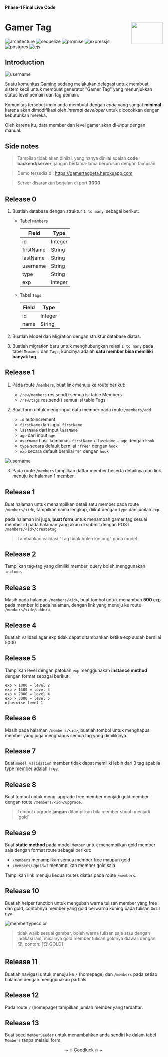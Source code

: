 #### Phase-1 Final Live Code
# Gamer Tag  <img align="right" width="100" height="70" src="https://hacktiv8.com/img/logo-hacktiv8_bordered.png__vzu2vhp2VRX%2Bewg7J0bPlaAf7ee5fc69819b5ef3849344c119f5e18">

![architecture](https://img.shields.io/badge/Architecture-MVC-blueviolet)
![sequelize](https://img.shields.io/badge/ORM-Sequelize-blue)
![promise](https://img.shields.io/badge/Async-Promise-yellow)
![expressjs](https://img.shields.io/badge/Server-Express.js-red)
![postgres](https://img.shields.io/badge/DB%20Server-Postgres-orange)
![ejs](https://img.shields.io/badge/View%20Engine-EJS-brightgreen)
## Introduction

![username](logo.png)

Suatu komunitas Gaming sedang melakukan delegasi untuk membuat sistem kecil untuk membuat generator "Gamer Tag" yang menunjukkan status level pemain dan tag pemain.

Komunitas tersebut ingin anda membuat dengan _code_ yang sangat **minimal** karena akan dimodifikasi oleh _internal developer_ untuk dicocokkan dengan kebutuhkan mereka.

Oleh karena itu, data member dan level gamer akan di-_input_ dengan manual.

## Side notes

> Tampilan tidak akan dinilai, yang hanya dinilai adalah **code backend/server**, jangan berlama-lama berurusan dengan tampilan

> Demo tersedia di: https://gamertagbeta.herokuapp.com

> Server disarankan berjalan di port **3000**

## Release 0
1. Buatlah database dengan struktur `1 to many `sebagai berikut:

   - Tabel `Members`
     
       | Field     | Type    |
       | --------- | ------- |
       | id        | Integer |
       | firstName | String  |
       | lastName  | String  |
       | username  | String  |
       | type      | String  |
       | exp       | Integer |

   - Tabel `Tags`
     
       | Field | Type    |
       | ----- | ------- |
       | id    | Integer |
       | name  | String  |

2. Buatlah Model dan Migration dengan struktur database diatas.

3. Buatlah migration baru untuk menghubungkan relasi `1 to many` pada tabel `Members` dan `Tags`, kuncinya adalah **satu member bisa memiliki banyak tag**.

## Release 1
1. Pada route `/members`, buat link menuju ke route berikut:
   - `/raw/members` res.send() semua isi table Members
   - `/raw/tags` res.send() semua isi table Tags

2. Buat form untuk meng-input data member pada route `/members/add`
   - `id` autoincrement
   - `firstName` dari input `firstName`
   - `lastName` dari input `lastName`
   - `age` dari input `age`
   - `username` hasil kombinasi `firstName` + `lastName` + `age` dengan `hook`
   - `type` secara default bernilai `"free"` dengan `hook`
   - `exp` secara default bernilai `"0"` dengan `hook`

![username](preview1.jpg)

3. Pada route `/members` tampilkan daftar member beserta detailnya dan link menuju ke halaman 1 member.
   
## Release 1

Buat halaman untuk menampilkan detail satu member pada route `/members/<id>`, tampilkan nama lengkap, diikut dengan `type` dan jumlah `exp`.

pada halaman ini juga, **buat form** untuk menambah gamer tag sesuai member id pada halaman yang akan di submit dengan POST `/members/<id>/createtag`

> Tambahkan validasi "Tag tidak boleh kosong" pada model

## Release 2
Tampilkan tag-tag yang dimiliki member, query boleh menggunakan `include`.

## Release 3

Masih pada halaman `/members/<id>`, buat tombol untuk menambah **500** exp pada member id pada halaman, dengan link yang menuju ke route `/members/<id>/addexp`


## Release 4

Buatlah validasi agar exp tidak dapat ditambahkan ketika exp sudah bernilai 5000

## Release 5

Tampilkan level dengan patokan `exp` menggunakan **instance method** dengan format sebagai berikut:

```
exp > 1000 = level 2
exp > 1500 = level 3
exp > 2000 = level 4
exp > 3000 = level 5
otherwise level 1
```

## Release 6

Masih pada halaman `/members/<id>`, buatlah tombol untuk menghapus member yang juga menghapus semua tag yang dimilikinya.

## Release 7

Buat `model validation` member tidak dapat memiliki lebih dari 3 tag apabila type member adalah `free`.

## Release 8

Buat tombol untuk meng-upgrade free member menjadi gold member dengan route `/members/<id>/upgrade`.

> Tombol upgrade **jangan** ditampilkan bila member sudah menjadi 'gold'

## Release 9

Buat **static method** pada model `Member` untuk menampilkan gold member saja dengan format route sebagai berikut:
- `/members` menampilkan semua member free maupun gold
- `/members/?gold=1` menampilkan member gold saja

Tampilkan link menuju kedua routes diatas pada route `/members`.

## Release 10

Buatlah helper function untuk mengubah warna tulisan member yang free dan gold, contohnya member yang gold berwarna kuning pada tulisan `Gold` nya.

![membertypecolor](membertypecolor.png)

> tidak wajib sesuai gambar, boleh warna tulisan saja atau dengan indikasi lain, misalnya gold member tulisan goldnya diawali dengan 🏆, contoh: [🏆 GOLD]

## Release 11

Buatlah navigasi untuk menuju ke `/` (homepage) dan `/members` pada setiap halaman dengan menggunakan partials.

## Release 12

Pada route `/` (homepage) tampilkan jumlah member yang terdaftar.

## Release 13
Buat seed `MemberSeeder` untuk menambahkan anda sendiri ke dalam tabel `Members` tanpa melalui form.

<p style="text-align: center;">~ 🔥 Goodluck 🔥 ~</p>